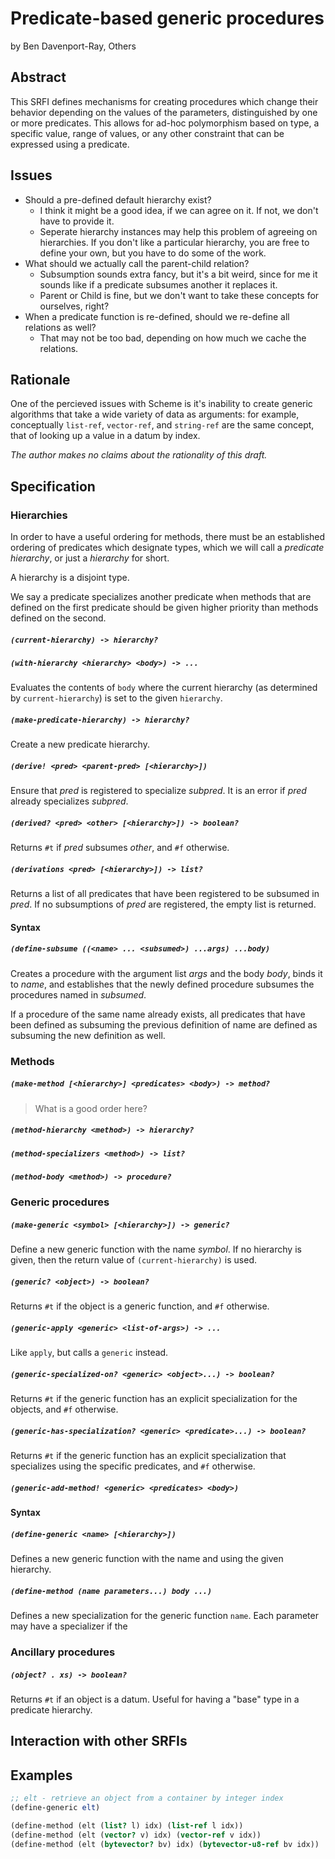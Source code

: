 
Predicate-based generic procedures
==================================

by Ben Davenport-Ray, Others

Abstract
--------

This SRFI defines mechanisms for creating procedures which change their behavior depending on the values of the parameters, distinguished by one or more predicates. This allows for ad-hoc polymorphism based on type, a specific value, range of values, or any other constraint that can be expressed using a predicate.

Issues
------

- Should a pre-defined default hierarchy exist?
	- I think it might be a good idea, if we can agree on it. If not, we don't have to provide it.
	- Seperate hierarchy instances may help this problem of agreeing on hierarchies. If you don't like a particular hierarchy, you are free to define your own, but you have to do some of the work.
- What should we actually call the parent-child relation?
	- Subsumption sounds extra fancy, but it's a bit weird, since for me it sounds like if a predicate subsumes another it replaces it.
	- Parent or Child is fine, but we don't want to take these concepts for ourselves, right?
- When a predicate function is re-defined, should we re-define all relations as well?
	- That may not be too bad, depending on how much we cache the relations.

Rationale
---------

One of the percieved issues with Scheme is it's inability to create generic algorithms that take a wide variety of data as arguments: for example, conceptually `list-ref`, `vector-ref`, and `string-ref` are the same concept, that of looking up a value in a datum by index. 

_The author makes no claims about the rationality of this draft._

Specification
-------------

### Hierarchies

In order to have a useful ordering for methods, there must be an
established ordering of predicates which designate types, which we will call a _predicate hierarchy_, or just a _hierarchy_ for short. 

A hierarchy is a disjoint type.

We say a predicate specializes another predicate when methods that are defined on
the first predicate should be given higher priority than methods defined
on the second.

##### `(current-hierarchy) -> hierarchy?`

##### `(with-hierarchy <hierarchy> <body>) -> ...`

Evaluates the contents of `body` where the current hierarchy (as determined by `current-hierarchy`) is set to the given `hierarchy`.

##### `(make-predicate-hierarchy) -> hierarchy?`

Create a new predicate hierarchy. 

##### `(derive! <pred> <parent-pred> [<hierarchy>])`

Ensure that _pred_ is registered to specialize _subpred_. It is an error if _pred_ already specializes _subpred_.

##### `(derived? <pred> <other> [<hierarchy>]) -> boolean?`

Returns `#t` if _pred_ subsumes _other_, and `#f` otherwise.

##### `(derivations <pred> [<hierarchy>]) -> list?`

Returns a list of all predicates that have been registered to be subsumed in _pred_. If no subsumptions of _pred_ are registered, the empty list is returned.

#### Syntax

##### `(define-subsume ((<name> ... <subsumed>) ...args) ...body)`

Creates a procedure with the argument list _args_ and the body _body_,
binds it to _name_, and establishes that the newly defined procedure
subsumes the procedures named in _subsumed_.

If a procedure of the same name already exists, all predicates that have
been defined as subsuming the previous definition of name are defined
as subsuming the new definition as well.

### Methods

##### `(make-method [<hierarchy>] <predicates> <body>) -> method?`

> What is a good order here? 

##### `(method-hierarchy <method>) -> hierarchy?`

##### `(method-specializers <method>) -> list?`

##### `(method-body <method>) -> procedure?`

### Generic procedures

##### `(make-generic <symbol> [<hierarchy>]) -> generic?`

Define a new generic function with the name _symbol_. If no hierarchy is given, then the return value of `(current-hierarchy)` is used. 

##### `(generic? <object>) -> boolean?`

Returns `#t` if the object is a generic function, and `#f` otherwise.

##### `(generic-apply <generic> <list-of-args>) -> ...`

Like `apply`, but calls a `generic` instead.

##### `(generic-specialized-on? <generic> <object>...) -> boolean?`

Returns `#t` if the generic function has an explicit specialization for the objects, and `#f` otherwise.

##### `(generic-has-specialization? <generic> <predicate>...) -> boolean?`

Returns `#t` if the generic function has an explicit specialization that specializes using the specific predicates, and `#f` otherwise.

##### `(generic-add-method! <generic> <predicates> <body>)`

#### Syntax

##### `(define-generic <name> [<hierarchy>])`

Defines a new generic function with the name and using the given hierarchy. 

##### `(define-method (name parameters...) body ...)`

Defines a new specialization for the generic function `name`. Each parameter may have a specializer if the 

### Ancillary procedures

##### `(object? . xs) -> boolean?` 

Returns `#t` if an object is a datum. Useful for having a "base" type in a predicate hierarchy.

## Interaction with other SRFIs

Examples
--------

```scheme
;; elt - retrieve an object from a container by integer index
(define-generic elt)

(define-method (elt (list? l) idx) (list-ref l idx))
(define-method (elt (vector? v) idx) (vector-ref v idx))
(define-method (elt (bytevector? bv) idx) (bytevector-u8-ref bv idx))
```




